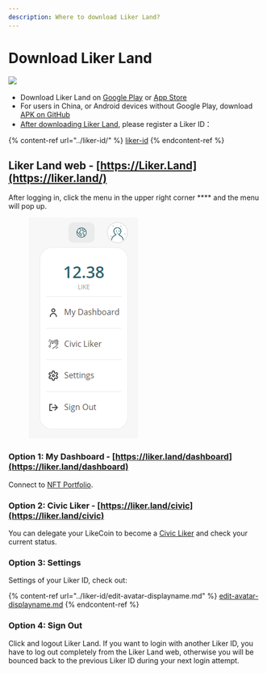 ```yaml
---
description: Where to download Liker Land?
---
```


# Download Liker Land

![](../../.gitbook/assets/likecoin\_ad72\_appstore4\_fullpic\_en.png)

* Download Liker Land on [Google Play](https://play.google.com/store/apps/details?id=com.oice) or [App Store](https://apps.apple.com/hk/app/liker-land/id1248232355)
* For users in China, or Android devices without Google Play, download [APK on GitHub](https://github.com/likecoin/likecoin-app/releases)
* [After downloading Liker Land](https://liker.land/getapp), please register a Liker ID：

{% content-ref url="../liker-id/" %}
[liker-id](../liker-id/)
{% endcontent-ref %}

## Liker Land web - [https://Liker.Land](https://liker.land/) <a href="#liker-land-web" id="liker-land-web"></a>

After logging in, click the menu in the upper right corner **** and the menu will pop up.

<figure><img src="../../.gitbook/assets/Liker Land menu.png" alt=""><figcaption></figcaption></figure>

### **Option 1:** My Dashboard - [https://liker.land/dashboard](https://liker.land/dashboard)

Connect to [NFT Portfolio](../../general-guides/writing-nft/collect-writing-nft/nft-portfolio.md).

### Option 2: Civic Liker - [https://liker.land/civic](https://liker.land/civic)

You can delegate your LikeCoin to become a [Civic Liker](../civic-liker/) and check your current status.

### **Option 3: Settings**

Settings of your Liker ID, check out:

{% content-ref url="../liker-id/edit-avatar-displayname.md" %}
[edit-avatar-displayname.md](../liker-id/edit-avatar-displayname.md)
{% endcontent-ref %}

### **Option 4: Sign Out**

Click and logout Liker Land. If you want to login with another Liker ID, you have to log out completely from the Liker Land web, otherwise you will be bounced back to the previous Liker ID during your next login attempt.
